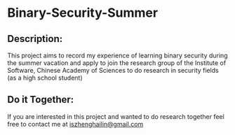 # Binary-Security-Summer
## Description: 
This project aims to record my experience of learning binary security during the summer vacation and apply to join the research group of the Institute of Software, Chinese Academy of Sciences to do research in security fields (as a high school student)

## Do it Together: 
If you are interested in this project and wanted to do research together feel free to contact me at iszhenghailin@gmail.com
